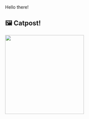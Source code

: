 Hello there!



## 🖼️ Catpost!

<sub>
    <img src="https://cdn2.thecatapi.com/images/MTkzNzE0MQ.jpg" height="256">
</sub>

